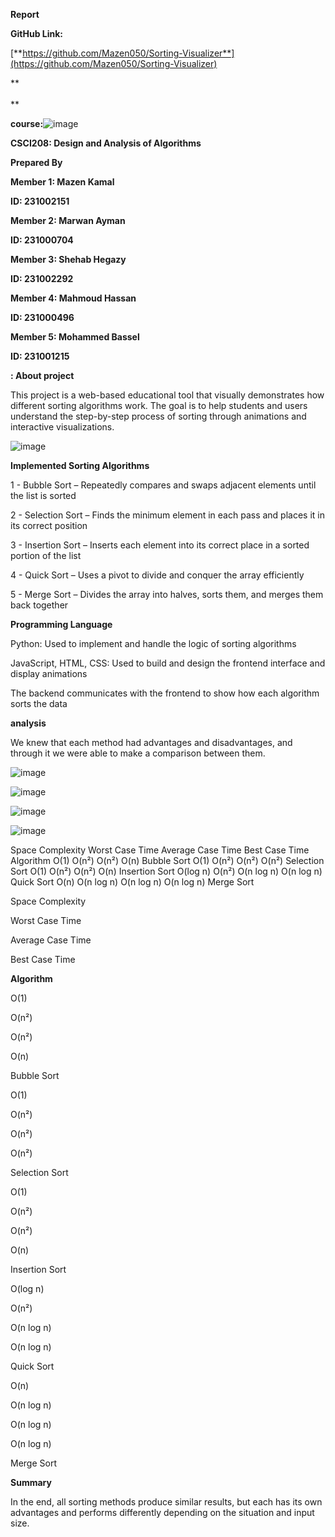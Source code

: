 **Report**

**GitHub Link:**

[**https://github.com/Mazen050/Sorting-Visualizer**](https://github.com/Mazen050/Sorting-Visualizer)

**  
<br/>**

**course:**![image](https://github.com/user-attachments/assets/6e94ccaf-eba5-4181-9cb4-3a44b1b0f452)


**CSCI208: Design and Analysis of Algorithms**

**Prepared By**

**Member 1: Mazen Kamal**

**ID: 231002151**

**Member 2: Marwan Ayman**

**ID: 231000704**

**Member 3: Shehab Hegazy**

**ID: 231002292**

**Member 4: Mahmoud Hassan**

**ID: 231000496**

**Member 5: Mohammed Bassel**

**ID: 231001215**

**: About project**

This project is a web-based educational tool that visually demonstrates how different sorting algorithms work. The goal is to help students and users understand the step-by-step process of sorting through animations and interactive visualizations.

![image](https://github.com/user-attachments/assets/f69efe78-90f3-4350-8946-5a85ce93a418)


**Implemented Sorting Algorithms**

1 - Bubble Sort – Repeatedly compares and swaps adjacent elements until the list is sorted

2 - Selection Sort – Finds the minimum element in each pass and places it in its correct position

3 - Insertion Sort – Inserts each element into its correct place in a sorted portion of the list

4 - Quick Sort – Uses a pivot to divide and conquer the array efficiently

5 - Merge Sort – Divides the array into halves, sorts them, and merges them back together

**Programming Language**

Python: Used to implement and handle the logic of sorting algorithms

JavaScript, HTML, CSS: Used to build and design the frontend interface and display animations

The backend communicates with the frontend to show how each algorithm sorts the data

**analysis**

We knew that each method had advantages and disadvantages, and through it we were able to make a comparison between them.

![image](https://github.com/user-attachments/assets/75214423-cc26-4e44-8926-6203a61cd311)



![image](https://github.com/user-attachments/assets/18afef53-f378-4eec-81f2-6ec674fc057d)


![image](https://github.com/user-attachments/assets/b8f1b0f1-f234-467c-8aa2-b387b0860777)


![image](https://github.com/user-attachments/assets/e8786b65-281d-4205-bae0-6466a65dfc23)


Space Complexity	Worst Case Time	
Average Case Time
	Best Case Time	Algorithm
O(1)	O(n²)	O(n²)	O(n)	Bubble Sort
O(1)	O(n²)	O(n²)	O(n²)	Selection Sort
O(1)	O(n²)	O(n²)	O(n)	Insertion Sort
O(log n)	O(n²)	O(n log n)	O(n log n)	Quick Sort
O(n)	O(n log n)	O(n log n)	O(n log n)	Merge Sort


Space Complexity

Worst Case Time

Average Case Time

Best Case Time

**Algorithm**

O(1)

O(n²)

O(n²)

O(n)

Bubble Sort

O(1)

O(n²)

O(n²)

O(n²)

Selection Sort

O(1)

O(n²)

O(n²)

O(n)

Insertion Sort

O(log n)

O(n²)

O(n log n)

O(n log n)

Quick Sort

O(n)

O(n log n)

O(n log n)

O(n log n)

Merge Sort

**Summary**

In the end, all sorting methods produce similar results, but each has its own advantages and performs differently depending on the situation and input size.
